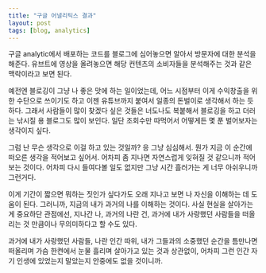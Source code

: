 ```yaml
---
title: "구글 어낼리틱스 결과"
layout: post
tags: [blog, analytics]
---
```


구글 analytic에서 배포하는 코드를 블로그에 심어놓으면 알아서 방문자에 대한 분석을 해준다. 유브트에 영상을 올려놓으면 해당 컨텐츠의 소비자들을 분석해주는 것과 같은 맥락이라고 보면 된다. 

예전엔 블로깅이 그냥 나 좋은 맛에 하는 일이었는데, 어느 시점부터 이게 수익창출을 위한 수단으로 쓰이기도 하고 이젠 유튜브까지 붙여서 일종의 돈벌이로 생각해서 하는 듯 하다. 그래서 사람들이 많이 찾겠다 싶은 것들은 너도나도 복붙해서 블로깅을 하고 더러는 낚시질 용 블로그도 많이 보인다. 일단 조회수만 따먹어서 어떻게든 몇 푼 벌어보자는 생각이지 싶다. 

그럼 난 무슨 생각으로 이걸 하고 있는 것일까? 응 그냥 심심해서. 뭔가 지금 이 순간에 떠오른 생각을 적어보고 싶어서. 어차피 좀 지나면 자연스럽게 잊혀질 것 같으니까 적어보는 것이다. 어차피 다시 들여다볼 일도 없지만 그냥 시간 흘러가는 게 너무 아쉬우니까 그런거다. 

이게 기간이 짧으면 뭐하는 짓인가 싶다가도 오래 지나고 보면 나 자신을 이해하는 데 도움이 된다. 그러니까, 지금의 내가 과거의 나를 이해하는 것이다. 사실 현실을 살아가는 게 중요하단 관점에선, 지나간 나, 과거의 나란 건, 과거에 내가 사랑했던 사람들을 떠올리는 것 만큼이나 무의미하다고 할 수도 있다. 

과거에 내가 사랑했던 사람들, 나란 인간 따위, 내가 그들과의 소중했던 순간을 틈만나면 떠올리며 가슴 한켠에서 눈물 흘리며 살아가고 있는 것과 상관없이, 어차피 그런 인간 자기 인생에 있었는지 말았는지 안중에도 없을 것이니까. 